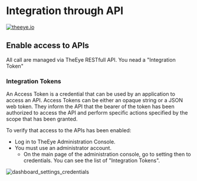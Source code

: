 # Integration through API

[![theeye.io](../../images/logo-theeye-theOeye-logo2.png)](https://theeye.io/en/index.html)

## Enable access to APIs

All call are managed via TheEye RESTfull API. You nead a "Integration Token"


### Integration Tokens
An Access Token is a credential that can be used by an application to access an API. Access Tokens can be either an opaque string or a JSON web token. They inform the API that the bearer of the token has been authorized to access the API and perform specific actions specified by the scope that has been granted.

To verify that access to the APIs has been enabled:
- Log in to TheEye Administration Console.
- You must use an administrator account.
  - On the main page of the administration console, go to setting then to credentials. You can see the list of "Integration Tokens".

![dashboard_settings_credentials](../../images/dashboard_setting_credentials.png)

